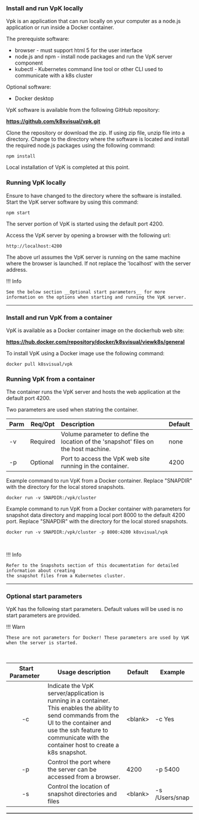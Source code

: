 
### Install and run VpK locally

Vpk is an application that can run locally on your computer as a node.js application or run inside a Docker container.  

The prerequiste software:

- browser - must support html 5 for the user interface 
- node.js and npm - install node packages and run the VpK server component 
- kubectl - Kubernetes command line tool or other CLI used to communicate with a k8s cluster 

Optional software:
- Docker desktop


VpK software is available from the following GitHub repository:  

__https://github.com/k8svisual/vpk.git__   

Clone the repository or download the zip.  If using zip file, unzip file into a directory.  Change to the directory where the software is located and install the required node.js packages using the following command: 

```
npm install
```

Local installation of VpK is completed at this point.




### Running VpK locally

Ensure to have changed to the directory where the software is installed.  Start the VpK server software by using this command: 

```
npm start
```

The server portion of VpK is started using the default port 4200.

Access the VpK server by opening a browser with the following url:

```
http://localhost:4200
```

The above url assumes the VpK server is running on the same machine where the browser is launched.  If not
replace the 'localhost' with the server address.


!!! Info

    See the below section __Optional start parameters__ for more information on the options when starting and running the VpK server.

---

### Install and run VpK from a container
	
VpK is available as a Docker container image on the dockerhub web site: 

__https://hub.docker.com/repository/docker/k8svisual/viewk8s/general__

To install VpK using a Docker image use the following command:

```
docker pull k8svisual/vpk
```


### Running VpK from a container


The container runs the VpK server and hosts the web application at the default port 4200.

Two parameters are used when statring the container.

| Parm | Req/Opt | Description | Default |
|---|---|:--|:--|
| -v | Required | Volume parameter to define the location of the 'snapshot' files on the host machine. | none |
| -p | Optional | Port to access the VpK web site running in the container. | 4200 |

Example command to run VpK from a Docker container. Replace "SNAPDIR" with the directory for the local stored snapshots. 


```
docker run -v SNAPDIR:/vpk/cluster
```


Example command to run VpK from a Docker container with parameters for snapshot data directory and mapping local port 8000 to the default 4200 port. Replace "SNAPDIR" with the directory for the local stored snapshots. 

```
docker run -v SNAPDIR:/vpk/cluster -p 8000:4200 k8svisual/vpk
```

<br>

!!! Info

    Refer to the Snapshots section of this documentation for detailed information about creating
    the snapshot files from a Kubernetes cluster.

---

### Optional start parameters 

VpK has the following start parameters.  Default values will be used is no start parameters are provided. 

!!! Warn

    These are not parameters for Docker! These parameters are used by VpK when the server is started.

<br>

| &nbsp;Start Parameter&nbsp; | Usage description | Default | Example |
|:---:|---|---|---|
| -c | Indicate the VpK server/application is running in a container. <br> This enables the ability to send commands from the UI to the container and use the ssh feature to communicate with the container host to create a k8s snapshot. | &lt;blank&gt; | -c Yes |
| -p | Control the port where the server can be accessed from a browser. | 4200 | -p 5400 |
| -s | Control the location of snapshot directories and files | &lt;blank&gt; | -s /Users/snap |


<hr style="border:1px solid #aaaaaa">
